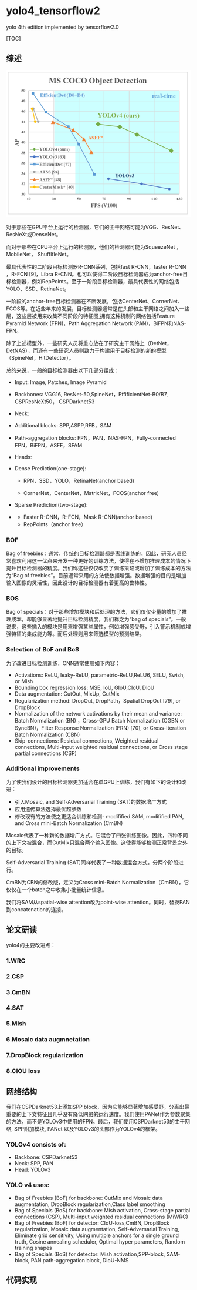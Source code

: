 # yolo4_tensorflow2
yolo 4th edition  implemented by tensorflow2.0

[TOC]



## 综述

![1588044968587](README.assets/1588044968587.png)

对于那些在GPU平台上运行的检测器，它们的主干网络可能为VGG、ResNet、ResNeXt或DenseNet。

而对于那些在CPU平台上运行的检测器，他们的检测器可能为SqueezeNet ，MobileNet， ShufflfleNet。

最具代表性的二阶段目标检测器R-CNN系列，包括fast R-CNN，faster R-CNN ，R-FCN [9]，Libra R-CNN。也可以使得二阶段目标检测器成为anchor-free目标检测器，例如RepPoints。至于一阶段目标检测器，最具代表性的网络包括YOLO、SSD、RetinaNet。

一阶段的anchor-free目标检测器在不断发展，包括CenterNet、CornerNet、FCOS等。在近些年来的发展，目标检测器通常是在头部和主干网络之间加入一些层，这些层被用来收集不同阶段的特征图,拥有这种机制的网络包括Feature Pyramid Network (FPN)，Path Aggregation Network (PAN)，BiFPN和NAS-FPN。

除了上述模型外，一些研究人员将重心放在了研究主干网络上（DetNet，DetNAS），而还有一些研究人员则致力于构建用于目标检测的新的模型（SpineNet，HitDetector）。

总的来说，一般的目标检测器由以下几部分组成：

- Input: Image, Patches, Image Pyramid

- Backbones: VGG16, ResNet-50,SpineNet，EffificientNet-B0/B7, CSPResNeXt50， CSPDarknet53

- Neck:

- Additional blocks: SPP,ASPP,RFB，SAM

- Path-aggregation blocks: FPN，PAN，NAS-FPN，Fully-connected FPN，BiFPN，ASFF，SFAM

- Heads:

- Dense Prediction(one-stage):

  - RPN，SSD，YOLO，RetinaNet(anchor based)

  - CornerNet，CenterNet，MatrixNet，FCOS(anchor free)

-  Sparse Prediction(two-stage):

- - Faster R-CNN，R-FCN，Mask R-CNN(anchor based)
  - RepPoints（anchor free）

### BOF

Bag of freebies：通常，传统的目标检测器都是离线训练的。因此，研究人员经常喜欢利用这一优点来开发一种更好的训练方法，使得在不增加推理成本的情况下提升目标检测器的精度。我们称这些仅仅改变了训练策略或增加了训练成本的方法为“Bag of freebies”。目前通常采用的方法使数据增强。数据增强的目的是增加输入图像的灵活性，因此设计的目标检测器有着更高的鲁棒性。

### BOS

Bag of specials：对于那些增加模块和后处理的方法，它们仅仅少量的增加了推理成本，却能够显著地提升目标检测精度，我们称之为“bag of specials”。一般说来，这些插入的模块是用来增强某些属性，例如增强感受野，引入警示机制或增强特征的集成能力等。而后处理则用来筛选模型的预测结果。

### Selection of BoF and BoS

为了改进目标检测训练，CNN通常使用如下内容：

- Activations: ReLU, leaky-ReLU, parametric-ReLU,ReLU6, SELU, Swish, or Mish
- Bounding box regression loss: MSE, IoU, GIoU,CIoU, DIoU
- Data augmentation: CutOut, MixUp, CutMix
- Regularization method: DropOut, DropPath，Spatial DropOut [79], or DropBlock
- Normalization of the network activations by their mean and variance: Batch Normalization (BN) ，Cross-GPU Batch Normalization (CGBN or SyncBN)，Filter Response Normalization (FRN) [70], or Cross-Iteration Batch Normalization (CBN)
- Skip-connections: Residual connections, Weighted residual connections, Multi-input weighted residual connections, or Cross stage partial connections (CSP)

### Additional improvements

为了使我们设计的目标检测器更加适合在单GPU上训练，我们有如下的设计和改进：

- 引入Mosaic, and Self-Adversarial Training (SAT)的数据增广方式
- 应用遗传算法选择最优超参数
- 修改现有的方法使之更适合训练和检测- modifified SAM, modifified PAN, and Cross mini-Batch Normalization (CmBN)

Mosaic代表了一种新的数据增广方式。它混合了四张训练图像。因此，四种不同的上下文被混合，而CutMix只混合两个输入图像。这使得能够检测正常背景之外的目标。

Self-Adversarial Training (SAT)同样代表了一种数据混合方式，分两个阶段进行。

CmBN为CBN的修改版，定义为Cross mini-Batch Normalization（CmBN），它仅仅在一个batch之中收集小批量统计信息。

我们将SAM从spatial-wise attention改为point-wise attention。同时，替换PAN到concatenation的连接。

## 论文研读

yolo4的主要改进点：

### 1.WRC



### 2.CSP





### 3.CmBN



### 4.SAT



### 5.Mish



### 6.Mosaic data augmnetation



### 7.DropBlock regularization



### 8.CIOU loss



## 网络结构

我们在CSPDarknet53上添加SPP block，因为它能够显著增加感受野，分离出最重要的上下文特征且几乎没有降低网络的运行速度。我们使用PANet作为参数聚集的方法，而不是YOLOv3中使用的FPN。最后，我们使用CSPDarknet53的主干网络, SPP附加模块, PANet 以及YOLOv3的头部作为YOLOv4的框架。

### YOLOv4 consists of:

- Backbone: CSPDarknet53
- Neck: SPP, PAN
- Head: YOLOv3

### YOLO v4 uses:

- Bag of Freebies (BoF) for backbone: CutMix and Mosaic data augmentation, DropBlock regularization,Class label smoothing
- Bag of Specials (BoS) for backbone: Mish activation, Cross-stage partial connections (CSP), Multi-input weighted residual connections (MiWRC)
- Bag of Freebies (BoF) for detector: CIoU-loss,CmBN, DropBlock regularization, Mosaic data augmentation, Self-Adversarial Training, Eliminate grid sensitivity, Using multiple anchors for a single ground truth, Cosine annealing scheduler, Optimal hyper parameters, Random training shapes
- Bag of Specials (BoS) for detector: Mish activation,SPP-block, SAM-block, PAN path-aggregation block, DIoU-NMS

## 代码实现

